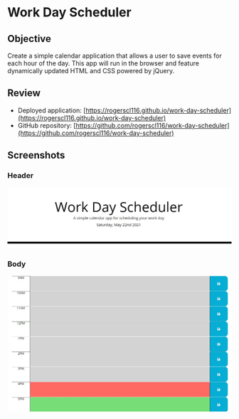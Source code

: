 # Work Day Scheduler

## Objective

Create a simple calendar application that allows a user to save events for each hour of the day. This app will run in the browser and feature dynamically updated HTML and CSS powered by jQuery.

## Review

- Deployed application: [https://rogerscl116.github.io/work-day-scheduler](https://rogerscl116.github.io/work-day-scheduler)   
- GitHub repository: [https://github.com/rogerscl116/work-day-scheduler](https://github.com/rogerscl116/work-day-scheduler)

## Screenshots

### Header
![Header Screenshot](./assets/images/work-day-scheduler1.jpg)

### Body
![Body Screenshot](./assets/images/work-day-scheduler2.jpg)
